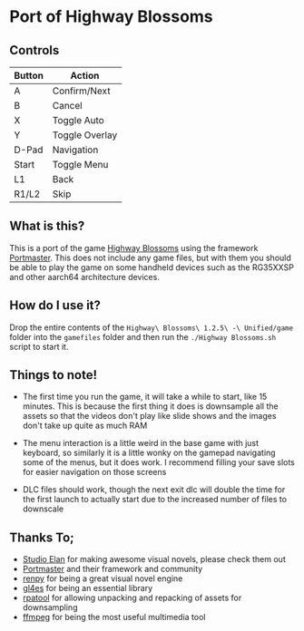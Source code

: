 # Port of Highway Blossoms
## Controls

| Button | Action |
|--|--| 
|A|Confirm/Next|
|B|Cancel|
|X|Toggle Auto|
|Y|Toggle Overlay|
|D-Pad|Navigation|
|Start|Toggle Menu|
|L1|Back|
|R1/L2|Skip|

## What is this?
This is a port of the game [Highway Blossoms](https://vnstudioelan.itch.io/highway-blossoms) 
using the framework [Portmaster](https://portmaster.games/). This does not include
any game files, but with them you should be able to play the game on some handheld devices
such as the RG35XXSP and other aarch64 architecture devices.

## How do I use it? 
Drop the entire contents of the `Highway\ Blossoms\ 1.2.5\ -\ Unified/game` folder
into the `gamefiles` folder and then run the `./Highway Blossoms.sh` script to start it.

## Things to note!
* The first time you run the game, it will take a while to start, like 15 minutes.
This is because the first thing it does is downsample all the assets so that
the videos don't play like slide shows and the images don't take up quite as much
RAM

* The menu interaction is a little weird in the base game with just keyboard,
so similarly it is a little wonky on the gamepad navigating some of the menus,
but it does work. I recommend filling your save slots for easier navigation on 
those screens

* DLC files should work, though the next exit dlc will double the time for the first
launch to actually start due to the increased number of files to downscale

## Thanks To;
* [Studio Elan](https://vnstudioelan.com/) for making awesome visual novels, please check them out
* [Portmaster](https://portmaster.games/) and their framework and community
* [renpy](https://www.renpy.org/) for being a great visual novel engine
* [gl4es](https://github.com/ptitSeb/gl4es) for being an essential library
* [rpatool](https://github.com/shizmob/rpatool) for allowing unpacking and repacking of assets for downsampling
* [ffmpeg](https://ffmpeg.org/) for being the most useful multimedia tool
